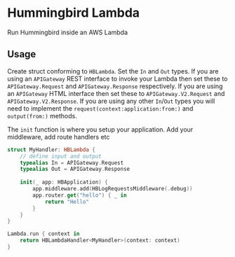 # Hummingbird Lambda

Run Hummingbird inside an AWS Lambda

## Usage

Create struct conforming to `HBLambda`. Set the `In` and `Out` types. If you are using an `APIGateway` REST interface to invoke your Lambda then set these to `APIGateway.Request` and `APIGateway.Response` respectively. If you are using an `APIGateway` HTML interface then set these to `APIGateway.V2.Request` and `APIGateway.V2.Response`. If you are using any other `In`/`Out` types you will need to implement the `request(context:application:from:)` and `output(from:)` methods.

The `init` function is where you setup your application. Add your middleware, add route handlers etc

```swift
struct MyHandler: HBLambda {
    // define input and output
    typealias In = APIGateway.Request
    typealias Out = APIGateway.Response
    
    init(_ app: HBApplication) {
        app.middleware.add(HBLogRequestsMiddleware(.debug))
        app.router.get("hello") { _ in
            return "Hello"
        }
    }
}

Lambda.run { context in
    return HBLambdaHandler<MyHandler>(context: context)
}
```
